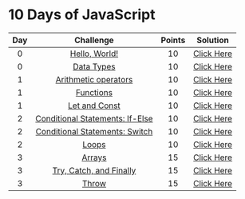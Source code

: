# 10 Days of JavaScript

| Day |                                                          Challenge                                                         | Points |                                                                                          Solution                                                                                         |
|:---:|:--------------------------------------------------------------------------------------------------------------------------:|:------:|:-----------------------------------------------------------------------------------------------------------------------------------------------------------------------------------------:|
|  0  | [Hello, World!](https://www.hackerrank.com/challenges/js10-hello-world/problem)                                                |   10   | [Click Here]()                |
|  0  | [Data Types](https://www.hackerrank.com/challenges/js10-data-types/problem)                                                   |   10   | [Click Here]()                                 |
|  1  | [Arithmetic operators](https://www.hackerrank.com/challenges/js10-arithmetic-operators/problem)                                                           |   10   | [Click Here]()                                       |
|  1  | [Functions](https://www.hackerrank.com/challenges/js10-function/problem)                                       |   10   | [Click Here]()                           |
|  1  | [Let and Const](https://www.hackerrank.com/challenges/js10-let-and-const/problem)                                         |   10   | [Click Here]()                            |
|  2  | [Conditional Statements: If-Else](https://www.hackerrank.com/challenges/js10-if-else/problem)                                                       |   10   | [Click Here]()                                   |
|  2  | [Conditional Statements: Switch](https://www.hackerrank.com/challenges/js10-switch/problem)                                                               |   10   | [Click Here]()                     |
|  2  | [Loops](https://www.hackerrank.com/challenges/js10-loops/problem)                                              |   10   | [Click Here]()                        |
|  3  | [Arrays](https://www.hackerrank.com/challenges/js10-arrays/problem)                                                 |   15   | [Click Here]()                             |
|  3  | [Try, Catch, and Finally](https://www.hackerrank.com/challenges/js10-try-catch-and-finally/problem)                                                  |   15   | [Click Here]()                        |
|  3  | [Throw](https://www.hackerrank.com/challenges/js10-throw/problem)                                                         |   15   | [Click Here]()                                     |
